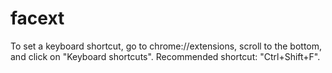 # facext
To set a keyboard shortcut, go to chrome://extensions, scroll to the bottom, and click on "Keyboard shortcuts". Recommended shortcut: "Ctrl+Shift+F".
